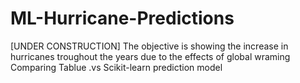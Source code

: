 # ML-Hurricane-Predictions
[UNDER CONSTRUCTION] 
The objective is showing the increase in hurricanes troughout the years due to the effects of global wraming
Comparing Tablue .vs Scikit-learn prediction model
